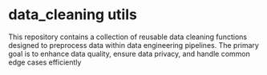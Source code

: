 # data_cleaning utils
This repository contains a collection of reusable data cleaning functions designed to  preprocess data within data engineering pipelines. The primary goal is to enhance data quality, ensure data privacy, and handle common edge cases efficiently


